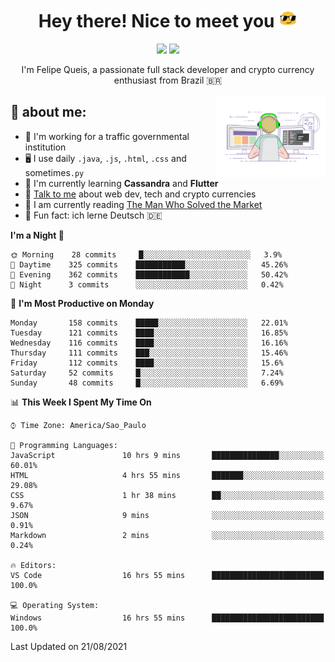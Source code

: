 
<h1 align="center">Hey there! Nice to meet you <img src="assets/sunglasses.gif" width="30"/></h1>

<p align="center">
  <a href="https://www.linkedin.com/in/fqueis"><img src="https://img.shields.io/badge/-LinkedIn-blue?style=flat&logo=Linkedin&logoColor=white" /></a>
  <a href="mailto:fqueis@gmail.com"><img src="https://img.shields.io/badge/-Gmail-c14438?style=flat&logo=Gmail&logoColor=white" /></a>
</p>

<p align="center">I'm Felipe Queis, a passionate full stack developer and crypto currency enthusiast from Brazil 🇧🇷</p>

<img width="35%" align="right" alt="fqueis" src="assets/profile.gif" /></p>

## 🤵 about me:

- 🏢 I'm working for a traffic governmental institution
- 🖥️ I use daily `.java`, `.js`, `.html`, `.css` and sometimes`.py`
- 🌱 I'm currently learning **Cassandra** and **Flutter**
- 💬 [Talk to me](https://github.com/fqueis/fqueis/discussions) about web dev, tech and crypto currencies
- 📖 I am currently reading [The Man Who Solved the Market](https://amzn.com/073521798X)
- 💭 Fun fact: ich lerne Deutsch 🇩🇪

<!--START_SECTION:waka-->
**I'm a Night 🦉** 

```text
🌞 Morning    28 commits     █░░░░░░░░░░░░░░░░░░░░░░░░   3.9% 
🌆 Daytime    325 commits    ███████████░░░░░░░░░░░░░░   45.26% 
🌃 Evening    362 commits    ████████████░░░░░░░░░░░░░   50.42% 
🌙 Night      3 commits      ░░░░░░░░░░░░░░░░░░░░░░░░░   0.42%

```
📅 **I'm Most Productive on Monday** 

```text
Monday       158 commits    █████░░░░░░░░░░░░░░░░░░░░   22.01% 
Tuesday      121 commits    ████░░░░░░░░░░░░░░░░░░░░░   16.85% 
Wednesday    116 commits    ████░░░░░░░░░░░░░░░░░░░░░   16.16% 
Thursday     111 commits    ███░░░░░░░░░░░░░░░░░░░░░░   15.46% 
Friday       112 commits    ████░░░░░░░░░░░░░░░░░░░░░   15.6% 
Saturday     52 commits     █░░░░░░░░░░░░░░░░░░░░░░░░   7.24% 
Sunday       48 commits     █░░░░░░░░░░░░░░░░░░░░░░░░   6.69%

```


📊 **This Week I Spent My Time On** 

```text
⌚︎ Time Zone: America/Sao_Paulo

💬 Programming Languages: 
JavaScript               10 hrs 9 mins       ███████████████░░░░░░░░░░   60.01% 
HTML                     4 hrs 55 mins       ███████░░░░░░░░░░░░░░░░░░   29.08% 
CSS                      1 hr 38 mins        ██░░░░░░░░░░░░░░░░░░░░░░░   9.67% 
JSON                     9 mins              ░░░░░░░░░░░░░░░░░░░░░░░░░   0.91% 
Markdown                 2 mins              ░░░░░░░░░░░░░░░░░░░░░░░░░   0.24%

🔥 Editors: 
VS Code                  16 hrs 55 mins      █████████████████████████   100.0%

💻 Operating System: 
Windows                  16 hrs 55 mins      █████████████████████████   100.0%

```


 Last Updated on 21/08/2021
<!--END_SECTION:waka-->
